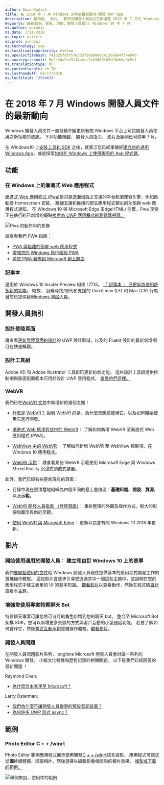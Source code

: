 ```yaml
---
author: QuinnRadich
title: 在 2018 年 7 月 Windows 文件的最新動向-開發 UWP app
description: 新功能、 影片、 範例及開發人員指引已新增至 2018 年 7 月的 Windows 10 開發人員文件。
keywords: 最新動向，更新，功能，開發人員指引，Windows 10 年 7 月
ms.author: quradic
ms.date: 7/11/2018
ms.topic: article
ms.prod: windows
ms.technology: uwp
ms.localizationpriority: medium
ms.openlocfilehash: f41d25fd6757e5d3f80d00de341168de4f34e946
ms.sourcegitcommit: 9e2c34a5ed3134aeca7eb9490f05b20eb9a3e5df
ms.translationtype: MT
ms.contentlocale: zh-TW
ms.lasthandoff: 09/17/2018
ms.locfileid: "3984653"
---
```

# <a name="whats-new-in-the-windows-developer-docs-in-july-2018"></a>在 2018 年 7 月 Windows 開發人員文件的最新動向

Windows 開發人員文件一直持續不斷更新有關 Windows 平台上可供開發人員使用之新功能的資訊。 下列功能概觀、 開發人員指引、 影片及範例已可供年 7 月。

在 Windows10 上[安裝工具和 SDK](http://go.microsoft.com/fwlink/?LinkId=821431) 之後，就表示您已經準備好[建立新的通用 Windows App](../get-started/create-uwp-apps.md)，或是探索[如何在 Windows 上使用現有的 App 程式碼](../porting/index.md)。

## <a name="features"></a>功能

### <a name="progressive-web-apps-on-windows"></a>在 Windows 上的漸進式 Web 應用程式

[漸進式 Web 應用程式 (Pwa)](https://developer.microsoft.com/windows/pwa)是只是[逐漸增強](https://wikipedia.org/wiki/Progressive_enhancement)上支援的平台和瀏覽器引擎，例如啟動從 homescreen 安裝、 離線支援和推播的原生應用程式類似的功能與 web 應用程式通知。 在 Windows 10 與 Microsoft Edge (EdgeHTML) 引擎，Pwa 享受正在執行的已新增的優點[考慮為 UWP 應用程式的瀏覽器視窗。](https://docs.microsoft.com/microsoft-edge/progressive-web-apps/windows-features)

![Pwa 的動作中的影像](images/progressive-web-apps.jpg)

請查看我們 PWA 指南：

* [PWA 與組建的簡單 web 應用程式](https://docs.microsoft.com/microsoft-edge/progressive-web-apps/get-started)
* [增強您的 Windows 執行階段 PWA](https://docs.microsoft.com/en-us/microsoft-edge/progressive-web-apps/windows-features)
* [將您 PWA 發佈到 Microsoft 網上商店](https://docs.microsoft.com/microsoft-edge/progressive-web-apps/microsoft-store)

### <a name="notepad"></a>記事本

適用於 Windows 10 Insider Preview 組建 17713， [「 記事本 」 已更新為使用許多新的功能](http://aka.ms/ant-man)。 縮放、 迴繞尋找/取代和支援的 Unix/Linux (LF) 和 Mac (CR) 行尾目前已提供給[Windows 測試人員](https://insider.windows.com/)。 

## <a name="developer-guidance"></a>開發人員指引

### <a name="design-landing-page"></a>設計登陸頁面

請查看[更新登陸頁面的設計](https://developer.microsoft.com/windows/apps/design)的 UWP 設計區域，以及的 Fluent 設計的最新新增項目在快速概觀。

### <a name="design-toolkits"></a>設計工具組

Adobe XD 和 Adobe Illustrator 工具組已更新的新功能。 這些設計工具組提供控制項與版面配置範本可用於設計 UWP 應用程式。 [查看他們這裡。](../design/downloads/index.md)

### <a name="webvr"></a>WebVR

我們已在[WebVR 文件](https://docs.microsoft.com/microsoft-edge/webvr/
)中新增新的幾個主題：

* [什麼是 WebVR？](https://docs.microsoft.com/microsoft-edge/webvr/what-is-webvr
) 說明 WebVR 的是，為什麼您應該使用它，以及如何開始使用它進行開發。

* [漸進式 Web 應用程式中的 WebVR](https://docs.microsoft.com/microsoft-edge/webvr/webvr-in-pwas)： 了解如何新增 WebVR 至漸進式 Web 應用程式 (PWA)。

* [WebView 中的 WebVR](https://docs.microsoft.com/microsoft-edge/webvr/webvr-in-webview)： 了解如何新增 WebVR 至 WebView 控制項，在 Windows 10 應用程式。

* [WebVR 示範](https://docs.microsoft.com/microsoft-edge/webvr/demos)： 請查看某些 WebVR 示範使用 Microsoft Edge 與 Windows Mixed Reality 沉浸式頭戴式裝置。

此外，我們已經有些更新現有的頁面：

* 目錄中現在更清楚地組織為四個不同的最上層值區：**基礎知識**、**開發**、**資源**，以及**示範**。

* [WebVR 開發人員指南 （登陸頁面）](https://docs.microsoft.com/microsoft-edge/webvr/)： 重新整理的外觀及操作方式，較大的影像和圖示與新的示範。

* [使用 WebVR 與 Microsoft Edge](https://docs.microsoft.com/microsoft-edge/webvr/webvr-with-edge)： 更新以包含有關 Windows 10 2018 年更新。

## <a name="videos"></a>影片

### <a name="get-started-for-devs-create-and-customize-a-form-on-windows-10"></a>開始使用適用於開發人員： 建立和自訂 Windows 10 上的表單

我們[要開始使用的文件](../get-started/index.md)給 Windows 開發人員現在提供基本的應用程式開發工作的實機操作體驗。 這段影片會逐步引導您透過其中一個這些主題中，並說明在您的應用程式中建立表單的 UI 的基本知識。 [觀看影片](https://www.youtube.com/watch?v=AgngKzq4hKI&feature=youtu.be)以查看動作，然後在程式碼[自行查看本主題。](http://aka.ms/CreateForms)

### <a name="enhance-your-bot-with-project-personality-chat"></a>增強您使用專案特質聊天 Bot

特質聊天專案可讓您將可自訂的角色新增到您的聊天 bot。 整合至 Microsoft Bot 架構 SDK，您可以新增更多交談的方式與客戶互動的小型通話功能。 若要了解如何實作它，然後[嘗試互動示範](http://aka.ms/PersonalityChat)實機操作體驗，[觀看影片](https://www.youtube.com/watch?v=5C_uD8g2QKg&feature=youtu.be)。

### <a name="one-dev-question"></a>開發人員問題

在開發人員問題影片系列，longtime Microsoft 開發人員會討論一系列的 Windows 開發、 小組文化特性和歷程記錄的相關問題。 以下是我們已經回答的最新問題 ！

Raymond Chen:

* [為什麼您未套用至 Microsoft？](https://www.youtube.com/watch?v=oL8ymamkEMU&feature=youtu.be)

Larry Osterman:

* [我們為什麼不讓開發人員變更的預設音訊裝置？](https://www.youtube.com/watch?v=6aNUoVfbnmg&feature=youtu.be)
* [為何許多 UWP 函式 async？](https://www.youtube.com/watch?v=5M724QIy1Mk&feature=youtu.be)

## <a name="samples"></a>範例

### <a name="photo-editor-cwinrt"></a>Photo Editor C + + /winrt

Photo Editor 範例應用程式展示使用開發[C + + /winrt](../cpp-and-winrt-apis/intro-to-using-cpp-with-winrt.md)語言投影。 應用程式可讓您從**圖片**媒體櫃，擷取相片，然後選擇以編輯影像相關聯的相片效果。 [複製或下載的範例。](https://github.com/Microsoft/Windows-appsample-photo-editor)

![舉例來說，使用中的範例](images/photo-editor-banner.png)
